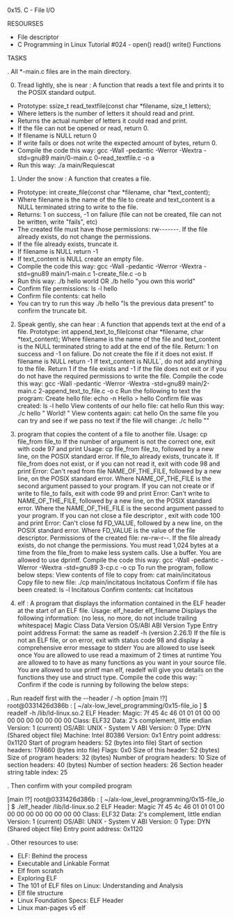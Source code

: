 0x15. C - File I/O

RESOURSES

* File descriptor
* C Programming in Linux Tutorial #024 - open() read() write() Functions

TASKS

. All *-main.c files are in the main directory.

0. Tread lightly, she is near : A function that reads a text file and prints it to the POSIX standard output.
* Prototype: ssize_t read_textfile(const char *filename, size_t letters);
* Where letters is the number of letters it should read and print.
* Returns the actual number of letters it could read and print.
* If the file can not be opened or read, return 0.
* If filename is NULL return 0
* If write fails or does not write the expected amount of bytes, return 0.
* Compile the code this way: gcc -Wall -pedantic -Werror -Wextra -std=gnu89 main/0-main.c 0-read_textfile.c -o a
* Run this way: ./a main/Requiescat

1. Under the snow : A function that creates a file.
* Prototype: int create_file(const char *filename, char *text_content);
* Where filename is the name of the file to create and text_content is a NULL terminated string to write to the file.
* Returns: 1 on success, -1 on faliure (file can not be created, file can not be written, write "fails", etc)
* The created file must have those permissions: rw-------. If the file already exists, do not change the permissions.
* If the file already exists, truncate it.
* If filename is NULL return -1
* If text_content is NULL create an empty file.
* Compile the code this way: gcc -Wall -pedantic -Werror -Wextra -std=gnu89 main/1-main.c 1-create_file.c -o b
* Run this way: ./b hello world OR ./b hello "you own this world"
* Confirm file permissions: ls -l hello
* Confirm file contents: cat hello
* You can try to run this way ./b hello "Is the previous data present" to confirm the truncate bit.

2. Speak gently, she can hear : A function that appends text at the end of a file.
Prototype: int append_text_to_file(const char *filename, char *text_content);
Where filename is the name of the file and text_content is the NULL terminated string to add at the end of the file.
Return: 1 on success and -1 on faliure.
Do not create the file if it does not exist.
If filename is NULL return -1
If text_content is NULL`, do not add anything to the file.
Return 1 if the file exists and -1 if the file does not exit or if you do not have the required permissions to write the file.
Compile the code this way: gcc -Wall -pedantic -Werror -Wextra -std=gnu89 main/2-main.c 2-append\_text\_to\_file.c -o c
Run the following to text the program:
Create hello file: echo -n Hello > hello
Confirm file was created: ls -l hello
View contents of our hello file: cat hello
Run this way: ./c hello " World! "
View contents again: cat hello
On the same file you can try and see if we pass no text if the file will change: ./c hello ""

3. program that copies the content of a file to another file.
Usage: cp file_from file_to
If the number of argument is not the correct one, exit with code 97 and print Usage: cp file_from file_to, followed by a new line, on the POSIX standard error.
If file_to already exists, truncate it.
If file_from does not exist, or if you can not read it, exit with code 98 and print Error: Can't read from file NAME_OF_THE_FILE, followed by a new line, on the POSIX standard error.
Where NAME_OF_THE_FILE is the second argument passed to your program.
If you can not create or if write to file_to fails, exit with code 99 and print Error: Can't write to NAME_OF_THE_FILE, followed by a new line, on the POSIX standard error.
Where the NAME_OF_THE_FILE is the second argument passed to your program.
If you can not close a file descriptor , exit with code 100 and print Error: Can't close fd FD_VALUE, followed by a new line, on the POSIX standard error.
Where FD_VALUE is the value of the file descriptor.
Permissions of the created file: rw-rw-r--. If the file already exists, do not change the permissions.
You must read 1,024 bytes at a time from the file_from to make less system calls. Use a buffer.
You are allowed to use dprintf.
Compile the code this way: gcc -Wall -pedantic -Werror -Wextra -std=gnu89 3-cp.c -o cp
To run the program, follow below steps:
View contents of file to copy from: cat main/incitatous
Copy file to new file: ./cp main/incitatous Incitatous
Confirm if file has been created: ls -l Incitatous
Confirm contents: cat Incitatous

4. elf : A program that displays the information contained in the ELF header at the start of an ELF file.
Usage: elf_header elf_filename
Displays the following information: (no less, no more, do not include trailing whitespace)
Magic
Class
Data
Version
OS/ABI
ABI Version
Type
Entry point address
Format: the same as readelf -h (version 2.26.1)
If the file is not an ELF file, or on error, exit with status code 98 and display a comprehensive error message to stderr
You are allowed to use lseek once
You are allowed to use read a maximum of 2 times at runtime
You are allowed to to have as many functions as you want in your source file.
You are allowed to use printf
man elf, readelf will give you details on the functions they use and struct type.
Compile the code this way: ``
Confirm if the code is running by following the below steps:

. Run readelf first with the --header / -h option
  [main !?] root@0331426d386b : [ ~/alx-low_level_programming/0x15-file_io ] 
  $ readelf -h /lib/ld-linux.so.2
  ELF Header:
  Magic:   7f 45 4c 46 01 01 01 00 00 00 00 00 00 00 00 00 
  Class:                             ELF32
  Data:                              2's complement, little endian
  Version:                           1 (current)
  OS/ABI:                            UNIX - System V
  ABI Version:                       0
  Type:                              DYN (Shared object file)
  Machine:                           Intel 80386
  Version:                           0x1
  Entry point address:               0x1120
  Start of program headers:          52 (bytes into file)
  Start of section headers:          178660 (bytes into file)
  Flags:                             0x0
  Size of this header:               52 (bytes)
  Size of program headers:           32 (bytes)
  Number of program headers:         10
  Size of section headers:           40 (bytes)
  Number of section headers:         26
  Section header string table index: 25

. Then confirm with your compiled program

 [main !?] root@0331426d386b : [ ~/alx-low_level_programming/0x15-file_io ] 
 $ ./elf_header /lib/ld-linux.so.2 
 ELF Header:
 Magic    7f 45 4c 46 01 01 01 00 00 00 00 00 00 00 00 00
 Class:                             ELF32
 Data:                              2's complement, little endian
 Version:                           1 (current)
 OS/ABI:                            UNIX - System V
 ABI Version:                       0
 Type:                              DYN (Shared object file)
 Entry point address:               0x1120

. Other resources to use:
* ELF: Behind the process
* Executable and Linkable Format
* Elf from scratch
* Exploring ELF
* The 101 of ELF files on Linux: Understanding and Analysis
* Elf file structure
* Linux Foundation Specs: ELF Header
* Linux man-pages v5 elf

